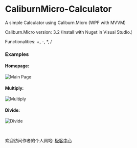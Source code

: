 # CaliburnMicro-Calculator
A simple Calculator using Caliburn.Micro (WPF with MVVM)

Caliburn.Micro version: 3.2 (Install with Nuget in Visual Studio.)

Functionalities: +, -, *, /

### Examples
#### Homepage:
![Main Page](https://raw.githubusercontent.com/yanglr/CaliburnMicro-Calculator/master/screenshots/p1.png)

#### Multiply:
![Multiply](https://raw.githubusercontent.com/yanglr/CaliburnMicro-Calculator/master/screenshots/p2.png)

#### Divide:
![Divide](https://raw.githubusercontent.com/yanglr/CaliburnMicro-Calculator/master/screenshots/p3.png)

<br/>

欢迎访问作者的个人网站: [极客中心](https://yanglr.github.io)
